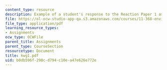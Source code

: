 ```yaml
---
content_type: resource
description: Example of a student's response to the Reaction Paper 1 assignment.
file: https://ol-ocw-studio-app-qa.s3.amazonaws.com/courses/11-368-environmental-justice-fall-2004/b0db596f298cd794c10ea47e626e772e_kwg1.pdf
file_type: application/pdf
learning_resource_types:
- Assignments
ocw_type: OCWFile
parent_title: Assignments
parent_type: CourseSection
resourcetype: Document
title: kwg1.pdf
uid: b0db596f-298c-d794-c10e-a47e626e772e
---
```

